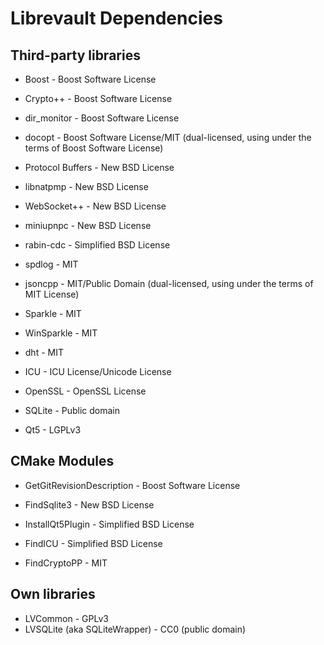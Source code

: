 Librevault Dependencies
=======================

Third-party libraries
---------------------
- Boost - Boost Software License
- Crypto++ - Boost Software License
- dir_monitor - Boost Software License
- docopt - Boost Software License/MIT (dual-licensed, using under the terms of Boost Software License)

- Protocol Buffers - New BSD License
- libnatpmp - New BSD License
- WebSocket++ - New BSD License
- miniupnpc - New BSD License
- rabin-cdc - Simplified BSD License

- spdlog - MIT
- jsoncpp - MIT/Public Domain (dual-licensed, using under the terms of MIT License)
- Sparkle - MIT
- WinSparkle - MIT
- dht - MIT

- ICU - ICU License/Unicode License

- OpenSSL - OpenSSL License

- SQLite - Public domain

- Qt5 - LGPLv3

CMake Modules
-------------
- GetGitRevisionDescription - Boost Software License

- FindSqlite3 - New BSD License
- InstallQt5Plugin - Simplified BSD License
- FindICU - Simplified BSD License

- FindCryptoPP - MIT

Own libraries
-------------
- LVCommon - GPLv3
- LVSQLite (aka SQLiteWrapper) - CC0 (public domain)